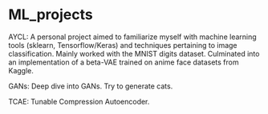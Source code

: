 # ML_projects

AYCL: A personal project aimed to familiarize myself with machine learning tools (sklearn, Tensorflow/Keras) and techniques pertaining to image classification. Mainly worked with the MNIST digits dataset. Culminated into an implementation of a beta-VAE trained on anime face datasets from Kaggle.    

GANs: Deep dive into GANs. Try to generate cats. 

TCAE: Tunable Compression Autoencoder.
